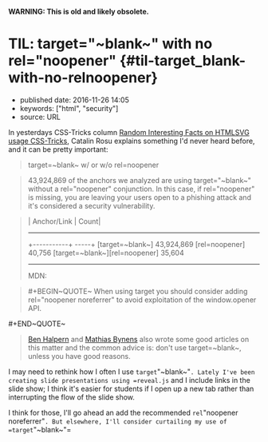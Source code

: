 **WARNING: This is old and likely obsolete.**

TIL: target=\"~blank~\" with no rel=\"noopener\" {#til-target_blank-with-no-relnoopener}
================================================

-   published date: 2016-11-26 14:05
-   keywords: \[\"html\", \"security\"\]
-   source: URL

In yesterdays CSS-Tricks column [Random Interesting Facts on HTMLSVG usage CSS-Tricks](https://css-tricks.com/random-interesting-facts-htmlsvg-usage/), Catalin Rosu explains something I\'d never heard before, and it can be pretty important:

> target=~blank~ w/ or w/o rel=noopener

> 43,924,869 of the anchors we analyzed are using target=\"~blank~\" without a rel=\"noopener\" conjunction. In this case, if rel=\"noopener\" is missing, you are leaving your users open to a phishing attack and it\'s considered a security vulnerability.

> | Anchor/Link \| Count\|
>
>   --------------- -------- -- -------------------- ------------ -- ------------------ -------- -- ------------------------------------ --------
>   +-----------+   -----+      \[target=~blank~\]   43,924,869      \[rel=noopener\]   40,756      \[target=~blank~\]\[rel=noopener\]   35,604
>   --------------- -------- -- -------------------- ------------ -- ------------------ -------- -- ------------------------------------ --------
>
> MDN:

> \#+BEGIN~QUOTE~ When using target you should consider adding rel=\"noopener noreferrer\" to avoid exploitation of the window.opener API.

\#+END~QUOTE~

> [Ben Halpern](https://dev.to/ben/the-targetblank-vulnerability-by-example) and [Mathias Bynens](https://mathiasbynens.github.io/rel-noopener/) also wrote some good articles on this matter and the common advice is: don\'t use target=~blank~, unless you have good reasons.

I may need to rethink how I often I use `target`\"~blank~\"`. Lately I've been creating slide presentations using =reveal.js` and I include links in the slide show; I think it\'s easier for students if I open up a new tab rather than interrupting the flow of the slide show.

I think for those, I\'ll go ahead an add the recommended `rel`\"noopener noreferrer\"`. But elsewhere, I'll consider curtailing my use of =target`\"~blank~\"=
